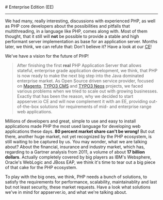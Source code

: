 #<i class="fa fa-th-large"></i> Enterprise Edition (EE)
***

We had many, really interesting, discussions with experienced PHP, as well as PHP core developers about the possibilities and pitfalls that multithreading, in a language like PHP, comes along with. Most of them thought, that it still will **not** be possible to provide a stable and high performant server implementation as base for an application server. Months later, we think, we can refute that: Don't believe it? Have a look at our [CE](<{{ "/products/community-edition.html" | prepend: site.baseurl }}>)!

We've have a vision for the future of PHP!

> After finishing the first **real** PHP Application Server that allows stateful, enterprise grade application development, we think, that PHP is now ready to make the next big step into the Java dominated enterprise market. As Open Source driven service provider, focused on [Magento](http://magento.com), [TYPO3 CMS](http://typo3.org/typo3-cms) and [TYPO3 Neos](http://typo3.org/typo3-neos) projects, we faced various problems when we tried to scale out with growing businesses. Exactly that has been the reason, why we decided to start appserver.io CE and will now complement it with an EE, providing out-of-the-box solutions for requirements of mid- and enterprise range web applications.

Millions of developers and great, simple to use and easy to install applications made PHP the most used language for developing web applications these days. **80 percent market share can't be wrong!** But out there, another huge market, not yet recognized by the PHP ecosystem, is still waiting to be captured by us. You may wonder, what we are talking about? About the financial, insurance and industry market, which has, regarding to a Gartner analysis from 2011, a volume of about **17 billion dollars**. Actually completely covered by big players as IBM's Websphere, Oracle's WebLogic and JBoss EAP, we think it's time to tear out a big piece of that cake for the PHP ecosystem. 

To play with the big ones, we think, PHP needs a bunch of solutions, to satisfy the requirements for performance, scalability, maintainablity and last but not least security, these market requests. Have a look what solutions we've in mind for appserver.io, and what we're talking about.
